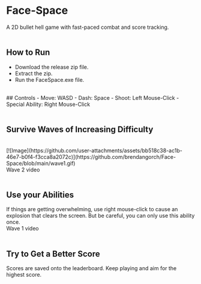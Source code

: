 # Face-Space
A 2D bullet hell game with fast-paced combat and score tracking.
<br />
<br />

## How to Run
- Download the release zip file.
- Extract the zip.
- Run the FaceSpace.exe file.
<br />
## Controls
- Move: WASD
- Dash: Space
- Shoot: Left Mouse-Click
- Special Ability: Right Mouse-Click
<br />
<br />

## Survive Waves of Increasing Difficulty
<br />
[![Image](https://github.com/user-attachments/assets/bb518c38-ac1b-46e7-b0f4-f3cca8a2072c)](https://github.com/brendangorch/Face-Space/blob/main/wave1.gif)
<br />
Wave 2 video
<br />
<br />

## Use your Abilities
If things are getting overwhelming, use right mouse-click to cause an explosion that clears the screen. But be careful, you can only use this ability once.
<br />
Wave 1 video
<br />
<br />

## Try to Get a Better Score
Scores are saved onto the leaderboard. Keep playing and aim for the highest score.
